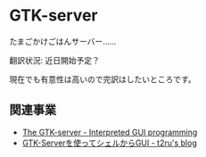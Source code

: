 # GTK-server

たまごかけごはんサーバー……

翻訳状況: 近日開始予定？

現在でも有意性は高いので完訳はしたいところです。

## 関連事業
* [The GTK-server - Interpreted GUI programming](https://www.gtk-server.org/)
* [GTK-Serverを使ってシェルからGUI - t2ru's blog](https://t2ru.hatenablog.jp/entry/20111216/1324040665)
